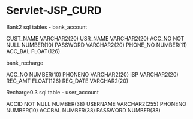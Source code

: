 # Servlet-JSP_CURD

Bank2 sql tables -
bank_account

CUST_NAME                                          VARCHAR2(20)
 USR_NAME                                           VARCHAR2(20)
 ACC_NO                                    NOT NULL NUMBER(10)
 PASSWORD                                           VARCHAR2(20)
 PHONE_NO                                           NUMBER(11)
 ACC_BAL                                            FLOAT(126)

bank_recharge

ACC_NO                                             NUMBER(10)
 PHONENO                                            VARCHAR2(20)
 ISP                                                VARCHAR2(20)
 REC_AMT                                            FLOAT(126)
 REC_DATE                                           VARCHAR2(20)

Recharge0.3 sql table - 
 user_account
 
 ACCID                                     NOT NULL NUMBER(38)
 USERNAME                                           VARCHAR2(255)
 PHONENO                                            NUMBER(10)
 ACCBAL                                             NUMBER(38)
 PASSWORD                                           NUMBER(38)

